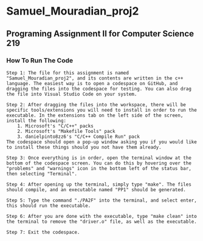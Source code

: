 # Samuel_Mouradian_proj2


## Programing Assignment II for Computer Science 219


### How To Run The Code
    Step 1: The file for this assignment is named "Samuel_Mouradian_proj2", and its contents are written in the c++ language. The easiest way is to open a codespace on GitHub, and dragging the files into the codespace for testing. You can also drag the file into Visual Studio Code on your system.

    Step 2: After dragging the files into the workspace, there will be specific tools/extensions you will need to install in order to run the executable. In the extensions tab on the left side of the screen, install the following:
        1. Microsoft's "C/C++" packs
        2. Microsoft's "Makefile Tools" pack
        3. danielpinto8zz6's "C/C++ Compile Run" pack
    The codespace should open a pop-up window asking you if you would like to install these things should you not have them already.

    Step 3: Once everything is in order, open the terminal window at the bottom of the codespace screen. You can do this by hovering over the "problems" and "warnings" icon in the bottom left of the status bar, then selecting "Terminal".

    Step 4: After opening up the terminal, simply type "make". The files should compile, and an executable named "PP1" should be generated.

    Step 5: Type the command "./PA2F" into the terminal, and select enter, this should run the executable.

    Step 6: After you are done with the executable, type "make clean" into the terminal to remove the "driver.o" file, as well as the executable.

    Step 7: Exit the codespace.
